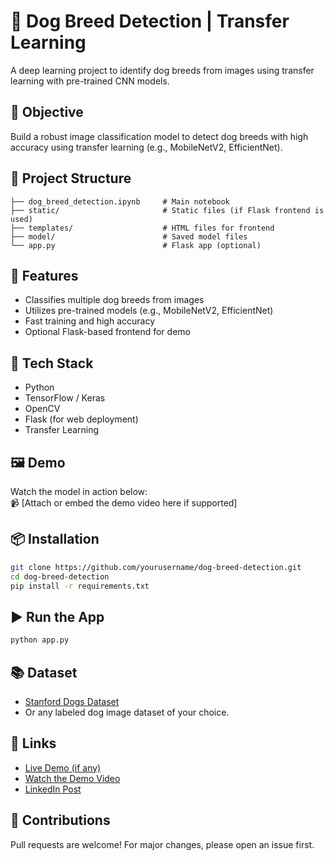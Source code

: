 
# 🐶 Dog Breed Detection | Transfer Learning

A deep learning project to identify dog breeds from images using transfer learning with pre-trained CNN models.

## 🎯 Objective
Build a robust image classification model to detect dog breeds with high accuracy using transfer learning (e.g., MobileNetV2, EfficientNet).

## 📁 Project Structure
```
├── dog_breed_detection.ipynb     # Main notebook
├── static/                       # Static files (if Flask frontend is used)
├── templates/                    # HTML files for frontend
├── model/                        # Saved model files
└── app.py                        # Flask app (optional)
```

## 🚀 Features
- Classifies multiple dog breeds from images
- Utilizes pre-trained models (e.g., MobileNetV2, EfficientNet)
- Fast training and high accuracy
- Optional Flask-based frontend for demo

## 🧠 Tech Stack
- Python
- TensorFlow / Keras
- OpenCV
- Flask (for web deployment)
- Transfer Learning

## 🖼️ Demo
Watch the model in action below:  
📹 [Attach or embed the demo video here if supported]

## 📦 Installation

```bash
git clone https://github.com/yourusername/dog-breed-detection.git
cd dog-breed-detection
pip install -r requirements.txt
```

## ▶️ Run the App

```bash
python app.py
```

## 📚 Dataset
- [Stanford Dogs Dataset](http://vision.stanford.edu/aditya86/ImageNetDogs/)
- Or any labeled dog image dataset of your choice.

## 🔗 Links
- [Live Demo (if any)](#)
- [Watch the Demo Video](#)
- [LinkedIn Post](#)

## 🤝 Contributions
Pull requests are welcome! For major changes, please open an issue first.

